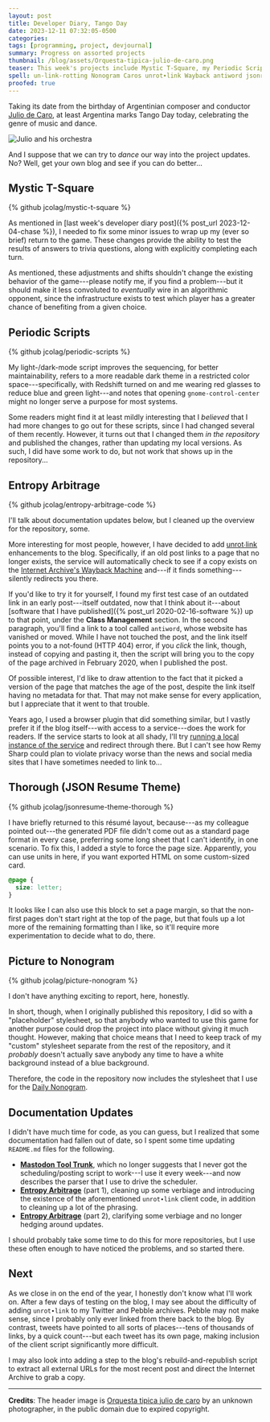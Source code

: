 ```yaml
---
layout: post
title: Developer Diary, Tango Day
date: 2023-12-11 07:32:05-0500
categories:
tags: [programming, project, devjournal]
summary: Progress on assorted projects
thumbnail: /blog/assets/Orquesta-tipica-julio-de-caro.png
teaser: This week's projects include Mystic T-Square, my Periodic Scripts, un-link-rotting the blog, my JSON Resume theme, Picture to Nonogram, and some documentation updates.
spell: un-link-rotting Nonogram Caros unrot∙link Wayback antiword jsonresume-theme-thorough picture-nonogram Orquesta tipica julio caro Remy rebuild-and-republish
proofed: true
---
```


Taking its date from the birthday of Argentinian composer and conductor [Julio de Caro](https://en.wikipedia.org/wiki/Julio_de_Caro), at least Argentina marks Tango Day today, celebrating the genre of music and dance.

![Julio and his orchestra](/blog/assets/Orquesta-tipica-julio-de-caro.png "Only three de Caros in the picture makes for lazy nepotism")

And I suppose that we can try to *dance* our way into the project updates.  No?  Well, get your own blog and see if you can do better...

## Mystic T-Square

{% github jcolag/mystic-t-square %}

As mentioned in [last week's developer diary post]({% post_url 2023-12-04-chase %}), I needed to fix some minor issues to wrap up my (ever so brief) return to the game.  These changes provide the ability to test the results of answers to trivia questions, along with explicitly completing each turn.

As mentioned, these adjustments and shifts shouldn't change the existing behavior of the game---please notify me, if you find a problem---but it should make it less convoluted to *eventually* wire in an algorithmic opponent, since the infrastructure exists to test which player has a greater chance of benefiting from a given choice.

## Periodic Scripts

{% github jcolag/periodic-scripts %}

My light-/dark-mode script improves the sequencing, for better maintainability, refers to a more readable dark theme in a restricted color space---specifically, with Redshift turned on and me wearing red glasses to reduce blue and green light---and notes that opening `gnome-control-center` might no longer serve a purpose for most systems.

Some readers might find it at least mildly interesting that I *believed* that I had more changes to go out for these scripts, since I had changed several of them recently.  However, it turns out that I changed them *in the repository* and published the changes, rather than updating my local versions.  As such, I did have some work to do, but not work that shows up in the repository...

## Entropy Arbitrage

{% github jcolag/entropy-arbitrage-code %}

I'll talk about documentation updates below, but I cleaned up the overview for the repository, some.

More interesting for most people, however, I have decided to add [unrot∙link](https://unrot.link/) enhancements to the blog.  Specifically, if an old post links to a page that no longer exists, the service will automatically check to see if a copy exists on the [Internet Archive's Wayback Machine](https://web.archive.org/) and---if it finds something---silently redirects you there.

If you'd like to try it for yourself, I found my first test case of an outdated link in an early post---itself outdated, now that I think about it---about [software that I have published]({% post_url 2020-02-16-software %}) up to that point, under the **Class Management** section.  In the second paragraph, you'll find a link to a tool called `antiword`, whose website has vanished or moved.  While I have not touched the post, and the link itself points you to a not-found (HTTP 404) error, if you *click* the link, though, instead of copying and pasting it, then the script will bring you to the copy of the page archived in February 2020, when I published the post.

Of possible interest, I'd like to draw attention to the fact that it picked a version of the page that matches the age of the post, despite the link itself having no metadata for that.  That may not make sense for every application, but I appreciate that it went to that trouble.

Years ago, I used a browser plugin that did something similar, but I vastly prefer it if the blog itself---with access to a service---does the work for readers.  If the service starts to look at all shady, I'll try [running a local instance of the service](https://unrot.link/docs/self-hosted/) and redirect through there.  But I can't see how Remy Sharp could plan to violate privacy worse than the news and social media sites that I have sometimes needed to link to...

## Thorough (JSON Resume Theme)

{% github jcolag/jsonresume-theme-thorough %}

I have briefly returned to this résumé layout, because---as my colleague pointed out---the generated PDF file didn't come out as a standard page format in every case, preferring some long sheet that I can't identify, in one scenario.  To fix this, I added a style to force the page size.  Apparently, you can use units in here, if you want exported HTML on some custom-sized card.

```css
@page {
  size: letter;
}
```

It looks like I can also use this block to set a page margin, so that the non-first pages don't start right at the top of the page, but that fouls up a lot more of the remaining formatting than I like, so it'll require more experimentation to decide what to do, there.

## Picture to Nonogram

{% github jcolag/picture-nonogram %}

I don't have anything exciting to report, here, honestly.

In short, though, when I originally published this repository, I did so with a "placeholder" stylesheet, so that anybody who wanted to use this game for another purpose could drop the project into place without giving it much thought.  However, making that choice means that I need to keep track of my "custom" stylesheet separate from the rest of the repository, and it *probably* doesn't actually save anybody any time to have a white background instead of a blue background.

Therefore, the code in the repository now includes the stylesheet that I use for the [Daily Nonogram](https://john.colagioia.net/nono/).

## Documentation Updates

I didn't have much time for code, as you can guess, but I realized that some documentation had fallen out of date, so I spent some time updating `README.md` files for the following.

 * [**Mastodon Tool Trunk**](https://github.com/jcolag/tool-trunk), which no longer suggests that I never got the scheduling/posting script to work---I use it every week---and now describes the parser that I use to drive the scheduler.
 * [**Entropy Arbitrage**](https://github.com/jcolag/entropy-arbitrage-code) (part 1), cleaning up some verbiage and introducing the existence of the aforementioned `unrot∙link` client code, in addition to cleaning up a lot of the phrasing.
 * [**Entropy Arbitrage**](https://github.com/jcolag/entropy-arbitrage) (part 2), clarifying some verbiage and no longer hedging around updates.

I should probably take some time to do this for more repositories, but I use these often enough to have noticed the problems, and so started there.

## Next

As we close in on the end of the year, I honestly don't know what I'll work on.  After a few days of testing on the blog, I may see about the difficulty of adding `unrot∙link` to my Twitter and Pebble archives.  Pebble may not make sense, since I probably only ever linked from there back to the blog.  By contrast, tweets have pointed to all sorts of places---tens of thousands of links, by a quick count---but each tweet has its own page, making inclusion of the client script significantly more difficult.

I may also look into adding a step to the blog's rebuild-and-republish script to extract all external URLs for the most recent post and direct the Internet Archive to grab a copy.  

* * *

**Credits**:  The header image is [Orquesta tipica julio de caro](https://commons.wikimedia.org/wiki/File:Orquesta_tipica_julio_de_caro.jpg) by an unknown photographer, in the public domain due to expired copyright.
